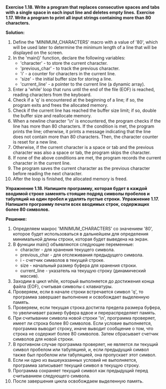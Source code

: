 **Exercise 1.18. Write a program that replaces consecutive spaces and tabs with a single space in each input line and 
deletes empty lines.**
**Exercise 1.17. Write a program to print all input strings containing more than 80 characters.**

**Solution:**

1. Define the 'MINIMUM_CHARACTERS' macro with a value of '80', which will be used later to determine the minimum length 
   of a line that will be displayed on the screen.
2. In the 'main()' function, declare the following variables:
    - 'character' - to store the current character.
    - 'previous_char' - to track the previous character.
    - 'i' - a counter for characters in the current line.
    - 'size' - the initial buffer size for storing a line.
    - 'current_line' - a pointer to the current line (a dynamic array).
3. Enter a 'while' loop that runs until the end of the file (EOF) is reached, reading characters from the keyboard.
4. Check if a 'q' is encountered at the beginning of a line; if so, the program exits and frees the allocated memory.
5. Check if the current line has reached the buffer size limit; if so, double the buffer size and reallocate memory.
6. When a newline character '\n' is encountered, the program checks if the line has more than 80 characters. If the 
   condition is met, the program prints the line; otherwise, it prints a message indicating that the line does not 
   contain more than 80 characters. Then, the character counter is reset for a new line.
7. Otherwise, if the current character is a space or tab and the previous character was also a space or tab, the program
   skips the character.
8. If none of the above conditions are met, the program records the current character in the current line.
9. The program saves the current character as the previous character before reading the next character.
10. After the loop is finished, the allocated memory is freed.




**Упражнение 1.18. Напишите программу, которая будет в каждой вводимой строке заменять стоящие подряд символы пробелов 
и табуляций на один пробел и удалять пустые строки.**
**Упражнение 1.17. Напишите программу печати всех вводимых строк, содержащих более 80 символов.**

**Решение:**

1. Определяем макрос 'MINIMUM_CHARACTERS' со значением '80', которое будет использоваться в дальнейшем для определения 
   минимальной длины строки, которая будет выведена на экран.
2. В функции main() объявляются следующие переменные:
    - character - для хранения текущего символа.
    - previous_char - для отслеживания предыдущего символа.
    - i - счетчик символов в текущей строке.
    - size - начальный размер буфера для хранения строки.
    - current_line - указатель на текущую строку (динамический массив).
3. Заходим в цикл while, который выполняется до достижения конца файла (EOF), считывая символы с клавиатуры.
4. Проверяем, если в начале строки встречается символ 'q', то программа завершает выполнение и освобождает выделенную 
   память.
5. Проверяем, если текущая строка достигла предела размера буфера, то увеличивает размер буфера вдвое и перераспределяет
   память.
6. При считывании символа новой строки '\n', программа проверяет, имеет ли строка более 80 символов. Если условие 
   выполняется, программа выводит строку, иначе выводит сообщение о том, что строка не содержит более 80 символов. Затем
   сбрасывает счетчик символов для новой строки.
7. В противном случае программа проверяет, не является ли текущий символ пробелом или табуляцией, и, если предыдущий 
   символ также был пробелом или табуляцией, она пропускает этот символ.
8. Если ни одно из вышеуказанных условий не выполняется, программа записывает текущий символ в текущую строку.
9. Программа сохраняет текущий символ как предыдущий перед считыванием следующего символа.
10. После завершения цикла освобождаем выделенную память.